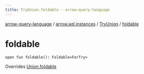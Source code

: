 ```yaml
---
title: TryUnion.foldable - arrow-query-language
---
```


[arrow-query-language](../../index.html) / [arrow.aql.instances](../index.html) / [TryUnion](index.html) / [foldable](./foldable.html)

# foldable

`open fun foldable(): Foldable<ForTry>`

Overrides [Union.foldable](../../arrow.aql/-union/foldable.html)


